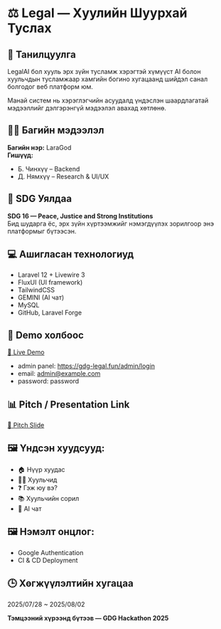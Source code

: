 # ⚖️ Legal — Хуулийн Шуурхай Туслах

## 🧠 Танилцуулга
LegalAI бол хууль эрх зүйн тусламж хэрэгтэй хүмүүст AI болон хуульчдын тусламжаар хамгийн богино хугацаанд шийдэл санал болгодог веб платформ юм.

Манай систем нь хэрэглэгчийн асуудалд үндэслэн шаардлагатай мэдээллийг дэлгэрэнгүй мэдээлэл авахад хөтлөнө. 

## 🧑‍💻 Багийн мэдээлэл
**Багийн нэр:** LaraGod  
**Гишүүд:**
- Б. Чинхүү – Backend 
- Д. Нямхүү – Research & UI/UX

## 🎯 SDG Уялдаа
**SDG 16 — Peace, Justice and Strong Institutions**  
Бид шударга ёс, эрх зүйн хүртээмжийг нэмэгдүүлэх зорилгоор энэ платформыг бүтээсэн.

## 💻 Ашигласан технологиуд
- Laravel 12 + Livewire 3
- FluxUI (UI framework)
- TailwindCSS
- GEMINI (AI чат)
- MySQL
- GitHub, Laravel Forge

## 🧪 Demo холбоос
[🔗 Live Demo](https://gdg-legal.fun)

 - admin panel: https://gdg-legal.fun/admin/login
 - email: admin@example.com
 - password: password

## 📊 Pitch / Presentation Link
[🔗 Pitch Slide](https://www.canva.com/design/DAGu0VuKbww/9rNUDyGRgSDOhXsc66yMKQ/edit?utm_content=DAGu0VuKbww&utm_campaign=designshare&utm_medium=link2&utm_source=sharebutton)

## 🖼️ Үндсэн хуудсууд:
- 🏠 Нүүр хуудас
- 👨‍⚖️ Хуульчид
- ❓ Гэж юу вэ?
- 📚 Хуульчийн сорил
- 🤖 AI чат

## 🖼️ Нэмэлт онцлог:
- Google Authentication
- CI & CD Deployment

## 🕒 Хөгжүүлэлтийн хугацаа
2025/07/28 ~ 2025/08/02

**Тэмцээний хүрээнд бүтээв — GDG Hackathon 2025**
